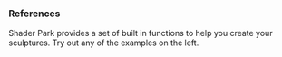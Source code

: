 <!-- ---
home: true
sidebar: true
features:
- title: Creative Coding Community
  details: Focuses on real time generative graphics and teaches new developers techniques in 3D graphics.
- title: Builtin Shading Functions
  details: The setup of ray marching is provided to you with helper functions for creating the signed distance field geometry so that you can focus on creating.
- title: Live Collaboration
  details: Save your sculptures and explore other people's creations.
footer: MIT Licensed | Copyright © 2018-present Torin Blankensmith & Peter Whidden
--- -->

### References
Shader Park provides a set of built in functions to help you create your sculptures.
Try out any of the examples on the left.




<!-- <iframe width="100%" height="450px" src="http://localhost:3000/examples?embed=true" frameborder="0"></iframe> -->

<!-- 
## Geometries

### sphere

```float sphere( vec3 p, float size )```

#### Example
```glsl
float sphere(vec3 p, float size);
```
<iframe width="100%" height="450px" src="http://localhost:3000/sculpture/-LM-Nx6cvMmlbdKKiB64?example=true&embed=true" frameborder="0"></iframe>

### box
```flat box(vec3 p, vec3 dimensions)```
#### Example
```glsl
float box(vec3 p, vec3 size);
```

<iframe width="100%" height="450px" src="http://localhost:3000/sculpture/-LM-LkFiHWJrolzNlpFF?example=true&embed=true" frameborder="0"></iframe>

### roundedBox
```flat roundedBox(vec3 p, vec3 dimensions, float roundness)```
#### Example
```glsl
float map(vec3 p) {
	return box(p, vec3(0.3, 0.3, 0.3), 0.2);
}
```
<iframe width="100%" height="450px" src="http://shaderpark.herokuapp.com" frameborder="0"></iframe>



### line
#### Example
```glsl
float line(p, vec3 start, vec3 end, float width);
```
<iframe width="100%" height="450px" src="http://localhost:3000/sculpture/-LM0vjFEwV1Ha18Hl9AP?example=true&embed=true" frameborder="0"></iframe>

### torus
#### Example
```glsl
float torus(vec3 p, vec2 size);
```
<iframe width="100%" height="450px" src="http://localhost:3000/sculpture/-LM-OGmDkb48R4uyugiA?example=true&embed=true" frameborder="0"></iframe>

### cappedCylinder
#### Example
```glsl
float cappedCylinder(vec3 p, vec2 size);
```
<iframe width="100%" height="450px" src="http://localhost:3000/sculpture/-LM0t3ZICdtWkNLFkO1q?example=true&embed=true" frameborder="0"></iframe>


### cone
#### Example

### plane
#### Example

### prism
#### Example

## Operations

### add
#### Example
```glsl 
float add(float obj1, float obj2);
```
<iframe width="100%" height="450px" src="http://localhost:3000/sculpture/-LM3FtAfpWixlL9VAr4G?example=true&embed=true" frameborder="0"></iframe>

### subtract
#### Example
```glsl 
float subtract(float obj1, float obj2);
```
<iframe width="100%" height="450px" src="http://localhost:3000/sculpture/-LM3HB7wAVNSJW5ggB4d?example=true&embed=true" frameborder="0"></iframe>

### intersect
#### Example
```glsl
float intersect(float obj1, float obj2);
```
<iframe width="100%" height="450px" src="http://localhost:3000/sculpture/-LM3HsbO0jkByC9KAAgs?example=true&embed=true" frameborder="0"></iframe>

### smoothAdd
#### Example
```glsl
float smoothAdd(float obj1, float obj2, float amount);
```
<iframe width="100%" height="450px" src="http://localhost:3000/sculpture/-LMjM7k1N6SLJKFu_7UR?example=true&embed=true" frameborder="0"></iframe>

### Smooth Subtraction

### mix
#### Example
```glsl
float mix(float obj1, float obj2, float amount);
```
<iframe width="100%" height="450px" src="http://localhost:3000/sculpture/-LMjG0XPKeUoPRK1i1GW?example=true&embed=true" frameborder="0"></iframe>

### Repeat 3D
### Radial Repeat

### Translate 2D
### Translate 3D
### Scale 2D
### Scale 3D
### Twist


## Lighting

### simpleLighting
#### Example
```glsl
float simpleLighting(vec3 p, vec3 normal, vec3 lightDirection);
```
<iframe width="100%" height="450px" src="http://localhost:3000/sculpture/-LM-Nx6cvMmlbdKKiB64?example=true&embed=true" frameborder="0"></iframe>

### occlusion
#### Example
```glsl
float occlusion(vec3 p, vec3 normal);
```
<iframe width="100%" height="450px" src="http://localhost:3000/sculpture/-LOLQrXYlRMTrAkVtTcA?&embed=true" frameborder="0"></iframe>

## Noise
### noise
#### Example
```glsl
vec3 noise(vec3 pos);
```
<iframe width="100%" height="450px" src="http://localhost:3000/sculpture/-LOCynJRpfhD4y_2gpxG?&embed=true" frameborder="0"></iframe>

### fractalNoise
#### Example
```glsl
vec3 fractalNoise(vec3 pos);
```
<iframe width="100%" height="450px" src="http://localhost:3000/sculpture/-LPiqQhbCJWu873hB-qW?&embed=true" frameborder="0"></iframe>
 
## Mouse Interactions

### mouse
#### Example
```glsl
vec3 mouse;
```
<iframe width="100%" height="450px" src="http://localhost:3000/sculpture/-LOCLqPCs9XAEDaBI9Vd?&embed=true" frameborder="0"></iframe>

### mouseIntersection
#### Example
```glsl
vec3 mouseIntersection();
```
<iframe width="100%" height="450px" src="http://localhost:3000/sculpture/-LOCklVRmdW9CJbSTMQT?&embed=true" frameborder="0"></iframe>
 -->